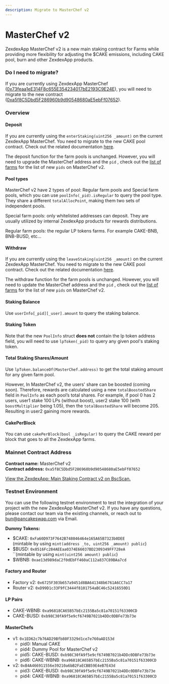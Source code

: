 ```yaml
---
description: Migrate to MasterChef v2
---
```


# MasterChef v2

ZexdexApp MasterChef v2 is a new main staking contract for Farms while providing more flexibility for adjusting the $CAKE emissions, including CAKE pool, burn and other ZexdexApp products.

### Do I need to migrate?

If you are currently using ZexdexApp MasterChef ([0x73feaa1eE314F8c655E354234017bE2193C9E24E](https://bscscan.com/address/0x73feaa1eE314F8c655E354234017bE2193C9E24E)), you will need to migrate to the new contract ([0xa5f8C5Dbd5F286960b9d90548680aE5ebFf07652](https://bscscan.com/address/0xa5f8C5Dbd5F286960b9d90548680aE5ebFf07652)).

### Overview

#### Deposit&#x20;

If you are currently using the `enterStaking(uint256 _amount)` on the current ZexdexApp MasterChef. You need to migrate to the new CAKE pool contract. Check out the related documentation [here](../cake-staking-pool.md).

The deposit function for the farm pools is unchanged. However, you will need to upgrade the MasterChef address and the `pid` , check out the [list of farms](list-of-farms.md) for the list of new `pids` on MasterChef v2.

#### Pool types

MasterChef v2 have 2 types of pool: Regular farm pools and Special farm pools, which you can use `poolInfo(_pid).isRegular` to query the pool type. They share a different `totalAllocPoint`, making them two sets of independent pools.

Special farm pools: only whitelisted addresses can deposit. They are usually utilized by internal ZexdexApp products for rewards distributions.

Regular farm pools: the regular LP tokens farms. For example CAKE-BNB, BNB-BUSD, etc…

#### Withdraw

If you are currently using the `leaveStaking(uint256 _amount)` on the current ZexdexApp MasterChef. You need to migrate to the new CAKE pool contract. Check out the related documentation [here](../cake-staking-pool.md).

The withdraw function for the farm pools is unchanged. However, you will need to update the MasterChef address and the `pid` , check out the [list of farms](list-of-farms.md) for the list of new `pids` on MasterChef v2.

#### Staking Balance

Use `userInfo[_pid][_user].amount` to query the staking balance.

#### Staking Token&#x20;

Note that the new `PoolInfo` struct **does not** contain the lp token address field, you will need to use `lpToken(_pid)` to query any given pool's staking token.&#x20;

#### Total Staking Shares/Amount

Use `lpToken.balanceOf(MasterChef.address)` to get the total staking amount for any given farm pool.

However, In MasterChef v2, the users' share can be boosted (coming soon). Therefore, rewards are calculated using a new `totalBoostedShare` field in `PoolInfo` as each pool’s total shares. For example, if pool 0 has 2 users, user1 stake 100 LPs (without boost), user2 stake 100 (with `boostMultiplier` being 1.05), then the `totalBoostedShare` will become 205. Resulting in user2 gaining more rewards.

#### CakePerBlock

You can use `cakePerBlock(bool _isRegular)` to query the CAKE reward per block that goes to all the ZexdexApp farms.

### Mainnet Contract Address

**Contract name:** MasterChef v2\
**Contract address:** `0xa5f8C5Dbd5F286960b9d90548680aE5ebFf07652`

[View the ZexdexApp: Main Staking Contract v2 on BscScan.](https://bscscan.com/address/0xa5f8C5Dbd5F286960b9d90548680aE5ebFf07652)

### Testnet Environment

You can use the following testnet environment to test the integration of your project with the new ZexdexApp MasterChef v2. If you have any questions, please contact our team via the existing channels, or reach out to bun@pancakeswap.com via Email.

**Dummy Tokens:**

* $CAKE: `0xFa60D973F7642B748046464e165A65B7323b0DEE`\
  (mintable by using `mint(address _to, uint256 _amount) public`)
* $BUSD: `0x8516Fc284AEEaa0374E66037BD2309349FF728eA`\
  ``(mintable by using `mint(uint256 amount) public`)
* $WBNB: `0xae13d989daC2f0dEbFf460aC112a837C89BAa7cd`

#### Factory and Router

* Factory v2: `0x6725F303b657a9451d8BA641348b6761A6CC7a17`
* Router v2: `0xD99D1c33F9fC3444f8101754aBC46c52416550D1`

#### LP Pairs

* CAKE-WBNB: `0xa96818CA65B57bEc2155Ba5c81a70151f63300CD`
* CAKE-BUSD: `0xb98C30fA9f5e9cf6749B7021b4DDc0DBFe73b73e`

#### MasterChefs

* v1: `0x1ED62c7b76AD29Bfb80F3329d1ce7e760aAD153d`
  * pid0: Manual CAKE
  * pid4: Dummy Pool for MasterChef v2
  * pid5: CAKE-BUSD: `0xb98C30fA9f5e9cf6749B7021b4DDc0DBFe73b73e`
  * pid6: CAKE-WBNB: `0xa96818CA65B57bEc2155Ba5c81a70151f63300CD`
* v2: `0xB4A466911556e39210a6bB2FaECBB59E4eB7E43d`
  * pid3: CAKE-BUSD: `0xb98C30fA9f5e9cf6749B7021b4DDc0DBFe73b73e`
  * pid4: CAKE-WBNB: `0xa96818CA65B57bEc2155Ba5c81a70151f63300CD`

